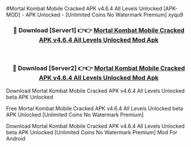 #Mortal Kombat Mobile Cracked APK v4.6.4 All Levels Unlocked [APK-MOD] - APK Unlocked - [Unlimited Coins No Watermark Premium] xyqu9



<div align="center">

<h3>🔴 Download [Server1] 👉👉 <a href="https://momento.my/?title=Mortal_Kombat_Mobile_Cracked_APK_v4.6.4_All_Levels_Unlocked">Mortal Kombat Mobile Cracked APK v4.6.4 All Levels Unlocked Mod Apk</a></h3><br>

<h3>🔴 Download [Server2] 👉👉 <a href="https://momento.my/?title=Mortal_Kombat_Mobile_Cracked_APK_v4.6.4_All_Levels_Unlocked">Mortal Kombat Mobile Cracked APK v4.6.4 All Levels Unlocked Mod Apk</a></h3>
</div>



Download Mortal Kombat Mobile Cracked APK v4.6.4 All Levels Unlocked beta APK Unlocked

Free Mortal Kombat Mobile Cracked APK v4.6.4 All Levels Unlocked beta APK Unlocked [Unlimited Coins No Watermark Premium]

Download Mortal Kombat Mobile Cracked APK v4.6.4 All Levels Unlocked beta APK Unlocked [Unlimited Coins No Watermark Premium] Mod For Android
